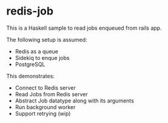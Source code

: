 # redis-job

This is a Haskell sample to read jobs enqueued from rails app.

The following setup is assumed:
- Redis as a queue
- Sidekiq to enque jobs
- PostgreSQL

This demonstrates:
- Connect to Redis server
- Read Jobs from Redis server
- Abstract Job datatype along with its arguments
- Run background worker
- Support retrying (wip)

